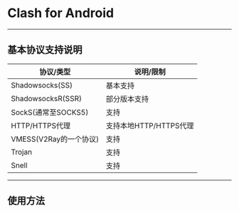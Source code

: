 # Clash for Android

---

## 基本协议支持说明

|协议/类型|说明/限制|
|-|-|
|Shadowsocks(SS)|基本支持|
|ShadowsocksR(SSR)|部分版本支持|
|SockS(通常至SOCKS5)|支持|
|HTTP/HTTPS代理|支持本地HTTP/HTTPS代理|
|VMESS(V2Ray的一个协议)|支持|
|Trojan|支持|
|Snell|支持|

---

## 使用方法

